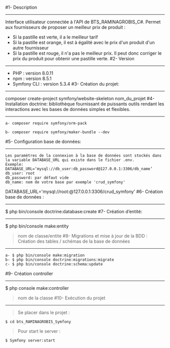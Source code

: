 #1- Description
***
Interface utilisateur connectée à l'API de BTS_RAMINAGROBIS_C#. 
Permet aux fournisseurs de proposer un meilleur prix de produit :
+ Si la pastille est verte, il a le meilleur tarif
+ Si la pastille est orange, il est à égalité avec le prix d'un produit d'un autre fournisseur
+ Si la pastille est rouge, il n'a pas le meilleur prix. Il peut donc corriger le prix du produit pour obtenir une pastille verte.
#2- Version
***
+ PHP : version 8.0.11
+ npm : version 8.5.1
+ Symfony CLI : version 5.3.4
#3- Création du projet:
***
composer create-project symfony/website-skeleton nom_du_projet
#4- Installation doctrine: bibliothèque fournissant de puissants outils rendant les interactions avec les bases de données simples et flexibles.
***
    a- composer require symfony/orm-pack 

    b- composer require symfony/maker-bundle --dev
#5- Configuration base de données:
***
    Les paramètres de la connexion à la base de données sont stockés dans la variable DATABASE_URL qui existe dans le fichier .env.
    Exemple:
    DATABASE_URL=‘mysql://db_user:db_password@127.0.0.1:3306/db_name’
    db_user: root
    db_password: par défaut vide 
    db_name: nom de votre base par exemple 'crud_symfony'
DATABASE_URL='mysql://root:@127.0.0.1:3306/crud_symfony'
#6- Création base de données :
***
$ php bin/console doctrine:database:create
#7- Création d’entité:
***
$ php bin/console make:entity
>nom de classe/entite
#8- Migrations et mise à jour de la BDD : Création des tables / schémas de la base de données
***
    a- $ php bin/console make:migration 
    b- $ php bin/console doctrine:migrations:migrate
    c- $ php bin/console doctrine:schema:update
#9- Création controller
***
$ php console make:controller
>nom de la classe
#10- Exécution du projet
***  
>Se placer dans le projet :  

    $ cd bts_RAMINAGROBIS_Symfony  

>Pour start le server :  

    $ Symfony server:start  

    